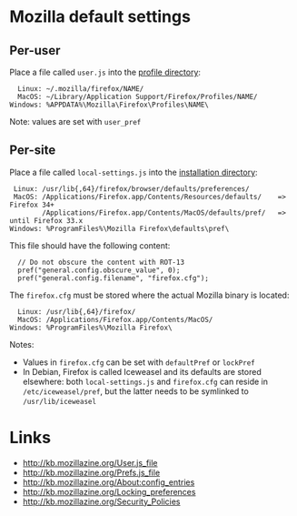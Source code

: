 # Mozilla default settings
## Per-user

Place a file called `user.js` into the [profile directory](http://kb.mozillazine.org/Profile_folder):

```
  Linux: ~/.mozilla/firefox/NAME/
  MacOS: ~/Library/Application Support/Firefox/Profiles/NAME/
Windows: %APPDATA%\Mozilla\Firefox\Profiles\NAME\
```

Note: values are set with `user_pref`

## Per-site

Place a file called `local-settings.js` into the [installation directory](http://kb.mozillazine.org/Installation_directory):

```
 Linux: /usr/lib{,64}/firefox/browser/defaults/preferences/
 MacOS: /Applications/Firefox.app/Contents/Resources/defaults/    => Firefox 34+
        /Applications/Firefox.app/Contents/MacOS/defaults/pref/   => until Firefox 33.x
Windows: %ProgramFiles%\Mozilla Firefox\defaults\pref\
```

This file should have the following content:

```
  // Do not obscure the content with ROT-13
  pref("general.config.obscure_value", 0);
  pref("general.config.filename", "firefox.cfg");
```

The `firefox.cfg` must be stored where the actual Mozilla binary is located:

```
  Linux: /usr/lib{,64}/firefox/
  MacOS: /Applications/Firefox.app/Contents/MacOS/
Windows: %ProgramFiles%\Mozilla Firefox\
```

Notes:
* Values in `firefox.cfg` can be set with `defaultPref` or `lockPref`
* In Debian, Firefox is called Iceweasel and its defaults are stored
  elsewhere: both `local-settings.js` and `firefox.cfg` can reside in 
  `/etc/iceweasel/pref`, but the latter needs to be symlinked to `/usr/lib/iceweasel`

# Links
- http://kb.mozillazine.org/User.js_file
- http://kb.mozillazine.org/Prefs.js_file
- http://kb.mozillazine.org/About:config_entries
- http://kb.mozillazine.org/Locking_preferences
- http://kb.mozillazine.org/Security_Policies

